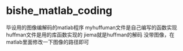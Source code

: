 # bishe_matlab_coding
毕设用的图像编解码的matlab程序
myhuffuman文件是自己编写的函数实现
huffman文件是用的库函数实现的
jiema就是huffman的解码
没带图像，在matlab里面修改一下图像的路径即可
